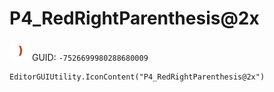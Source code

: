 # P4_RedRightParenthesis@2x
![](/img/P4_RedRightParenthesis@2x.png)
GUID: `-7526699980288680009`
```
EditorGUIUtility.IconContent("P4_RedRightParenthesis@2x")
```
